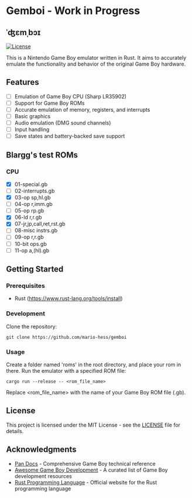 # Gemboi - Work in Progress
## ˈʤɛmˌbɔɪ

[![License](https://img.shields.io/badge/license-MIT-blue.svg)](https://opensource.org/licenses/MIT)

This is a Nintendo Game Boy emulator written in Rust. It aims to accurately emulate the functionality and behavior of the original Game Boy hardware.

## Features

- [ ] Emulation of Game Boy CPU (Sharp LR35902)
- [ ] Support for Game Boy ROMs
- [ ] Accurate emulation of memory, registers, and interrupts
- [ ] Basic graphics
- [ ] Audio emulation (DMG sound channels)
- [ ] Input handling
- [ ] Save states and battery-backed save support

## Blargg's test ROMs

### CPU

- [x] 01-special.gb
- [ ] 02-interrupts.gb
- [x] 03-op sp,hl.gb
- [ ] 04-op r,imm.gb
- [ ] 05-op rp.gb
- [x] 06-ld r,r.gb
- [x] 07-jr,jp,call,ret,rst.gb
- [ ] 08-misc instrs.gb
- [ ] 09-op r,r.gb
- [ ] 10-bit ops.gb
- [ ] 11-op a,(hl).gb

## Getting Started

### Prerequisites

- Rust (https://www.rust-lang.org/tools/install)

### Development

Clone the repository:
```
git clone https://github.com/mario-hess/gemboi
```

### Usage

Create a folder named 'roms' in the root directory, and place your rom in there.
Run the emulator with a specified ROM file:
```
cargo run --release -- <rom_file_name>
```
Replace <rom_file_name> with the name of your Game Boy ROM file (.gb).

## License

This project is licensed under the MIT License - see the [LICENSE](LICENSE) file for details.

## Acknowledgments

- [Pan Docs](https://gbdev.io/pandocs/) - Comprehensive Game Boy technical reference
- [Awesome Game Boy Development](https://github.com/avivace/awesome-gbdev) - A curated list of Game Boy development resources
- [Rust Programming Language](https://www.rust-lang.org/) - Official website for the Rust programming language
